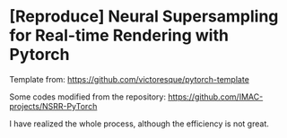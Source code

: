 # [Reproduce] Neural Supersampling for Real-time Rendering with Pytorch

Template from:
https://github.com/victoresque/pytorch-template

Some codes modified from the repository:
https://github.com/IMAC-projects/NSRR-PyTorch

I have realized the whole process, although the efficiency is not great.
